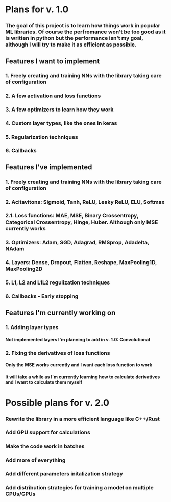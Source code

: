 # Plans for v. 1.0

### The goal of this project is to learn how things work in popular ML libraries. Of course the perfromance won't be too good as it is written in python but the performance isn't my goal, although I will try to make it as efficient as possible.

## Features I want to implement

### 1. Freely creating and training NNs with the library taking care of configuration

### 2. A few activation and loss functions

### 3. A few optimizers to learn how they work

### 4. Custom layer types, like the ones in keras

### 5. Regularization techniques

### 6. Callbacks

## Features I've implemented

### 1. Freely creating and training NNs with the library taking care of configuration

### 2. Acitavitons: Sigmoid, Tanh, ReLU, Leaky ReLU, ELU, Softmax

### 2.1. Loss functions: MAE, MSE, Binary Crossentropy, Categorical Crossentropy, Hinge, Huber. Although only MSE currently works

### 3. Optimizers: Adam, SGD, Adagrad, RMSprop, Adadelta, NAdam

### 4. Layers: Dense, Dropout, Flatten, Reshape, MaxPooling1D, MaxPooling2D

### 5. L1, L2 and L1L2 regulization techniques

### 6. Callbacks - Early stopping

## Features I'm currently working on

### 1. Adding layer types

#### Not implemented layers I'm planning to add in v. 1.0: Convolutional

### 2. Fixing the derivatives of loss functions

#### Only the MSE works currently and I want each loss function to work

#### It will take a while as I'm currently learning how to calculate derivatives and I want to calculate them myself

# Possible plans for v. 2.0

### Rewrite the library in a more efficient language like C++/Rust

### Add GPU support for calculations

### Make the code work in batches

### Add more of everything

### Add different parameters initalization strategy

### Add distribution strategies for training a model on multiple CPUs/GPUs
